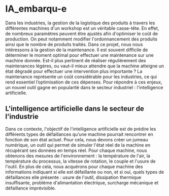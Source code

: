 # IA_embarqu-e

Dans les industries, la gestion de la logistique des produits à travers les différentes machines d'un workshop est un véritable casse-tête. En effet, de nombreux paramètres peuvent être ajustés afin d'optimiser le coût de production. On peut notamment modifier l'ordonnancement des produits ainsi que le nombre de produits traités.
Dans ce projet, nous nous intéressons à la gestion de la maintenance. Il est souvent difficile de déterminer le moment optimal pour effectuer une maintenance sur une machine donnée. Est-il plus pertinent de réaliser régulièrement des maintenances légères, ou vaut-il mieux attendre que la machine atteigne un état dégradé pour effectuer une intervention plus importante ? La maintenance représente un coût considérable pour les industries, ce qui rend essentiel l’optimisation de ces dépenses.
Pour répondre à ces enjeux, un nouvel outil gagne en popularité dans le secteur industriel : l'intelligence artificielle.

## L'intelligence artificielle dans le secteur de l'industrie

Dans ce contexte, l'objectif de l'intelligence artificielle est de prédire les différents types de défaillances qu’une machine pourrait rencontrer en fonction de son état actuel. Pour cela, nous devons créer un jumeau numérique, un outil qui permet de simuler l'état réel de la machine en récupérant ses données en temps réel.
Pour chaque machine, nous obtenons des mesures de l'environnement : la température de l'air, la température du processus, la vitesse de rotation, le couple et l'usure de l'outil. En plus de cela, nous acquérons pour chaque machine des informations indiquant si elle est défaillante ou non, et si oui, quels types de défaillances elle présente : usure de l'outil, dissipation thermique insuffisante, problème d'alimantation électrique, surcharge mécanique et défaillance imprévisible.
